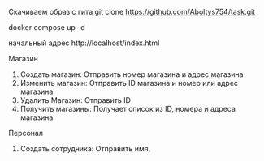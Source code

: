 Скачиваем образ с гита
git clone https://github.com/Aboltys754/task.git




docker compose up -d

начальный адрес
http://localhost/index.html


Магазин
1. Создать магазин: Отправить номер магазина и адрес магазина
2. Изменить магазин: Отправить ID магазина и номер или адрес магазина
3. Удалить Магазин: Отправить ID
4. Получить магазины: Получает список из ID, номера и адреса магазина

Персонал
1. Создать сотрудника: Отправить имя, 